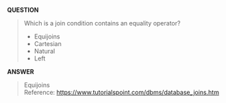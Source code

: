 [comment]: <> (Written: 22-Mar-2020)

<b> QUESTION </b>
> Which is a join condition contains an equality operator?
> * Equijoins
> * Cartesian
> * Natural
> * Left 

<b> ANSWER </b>
> Equijoins <br>
> Reference: https://www.tutorialspoint.com/dbms/database_joins.htm
